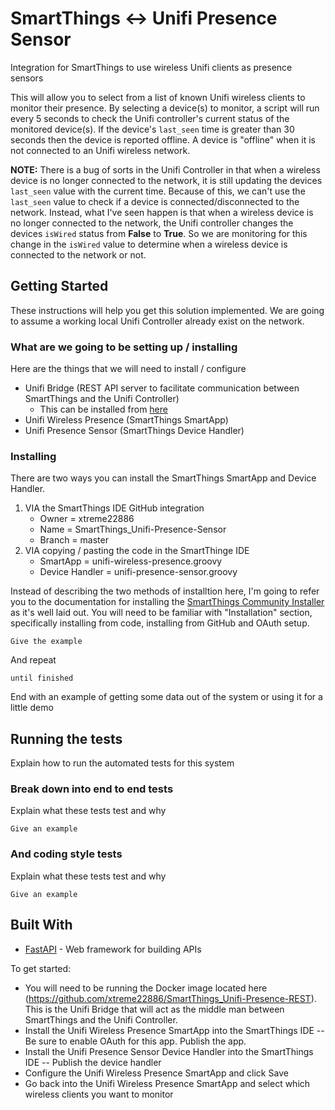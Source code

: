 # SmartThings <-> Unifi Presence Sensor

Integration for SmartThings to use wireless Unifi clients as presence sensors

This will allow you to select from a list of known Unifi wireless clients to monitor their presence. By selecting a device(s) to monitor, a script will run every 5 seconds to check the Unifi controller's current status of the monitored device(s). If the device's `last_seen` time is greater than 30 seconds then the device is reported offline. A device is "offline" when it is not connected to an Unifi wireless network.

**NOTE:** There is a bug of sorts in the Unifi Controller in that when a wireless device is no longer connected to the network, it is still updating the devices `last_seen` value with the current time. Because of this, we can't use the `last_seen` value to check if a device is connected/disconnected to the network. Instead, what I've seen happen is that when a wireless device is no longer connected to the network, the Unifi controller changes the devices `isWired` status from **False** to **True**. So we are monitoring for this change in the `isWired` value to determine when a wireless device is connected to the network or not.

## Getting Started

These instructions will help you get this solution implemented. We are going to assume a working local Unifi Controller already exist on the network.

### What are we going to be setting up / installing

Here are the things that we will need to install / configure

- Unifi Bridge (REST API server to facilitate communication between SmartThings and the Unifi Controller)
  - This can be installed from [here](https://github.com/xtreme22886/SmartThings_Unifi-Presence-REST)
- Unifi Wireless Presence (SmartThings SmartApp)
- Unifi Presence Sensor (SmartThings Device Handler)

### Installing

There are two ways you can install the SmartThings SmartApp and Device Handler.
1. VIA the SmartThings IDE GitHub integration
   - Owner = xtreme22886
   - Name = SmartThings_Unifi-Presence-Sensor
   - Branch = master
2. VIA copying / pasting the code in the SmartThinge IDE
   - SmartApp = unifi-wireless-presence.groovy
   - Device Handler = unifi-presence-sensor.groovy

Instead of describing the two methods of installtion here, I'm going to refer you to the documentation for installing the [SmartThings Community Installer](http://thingsthataresmart.wiki/index.php?title=Community_Installer_(Free_Marketplace)) as it's well laid out. You will need to be familiar with "Installation" section, specifically installing from code, installing from GitHub and OAuth setup.

```
Give the example
```

And repeat

```
until finished
```

End with an example of getting some data out of the system or using it for a little demo

## Running the tests

Explain how to run the automated tests for this system

### Break down into end to end tests

Explain what these tests test and why

```
Give an example
```

### And coding style tests

Explain what these tests test and why

```
Give an example
```

## Built With

* [FastAPI](https://fastapi.tiangolo.com/) - Web framework for building APIs


To get started:

- You will need to be running the Docker image located here (https://github.com/xtreme22886/SmartThings_Unifi-Presence-REST). This is the Unifi Bridge that will act as the middle man between SmartThings and the Unifi Controller.
- Install the Unifi Wireless Presence SmartApp into the SmartThings IDE
-- Be sure to enable OAuth for this app. Publish the app.
- Install the Unifi Presence Sensor Device Handler into the SmartThings IDE
-- Publish the device handler
- Configure the Unifi Wireless Presence SmartApp and click Save
- Go back into the Unifi Wireless Presence SmartApp and select which wireless clients you want to monitor
